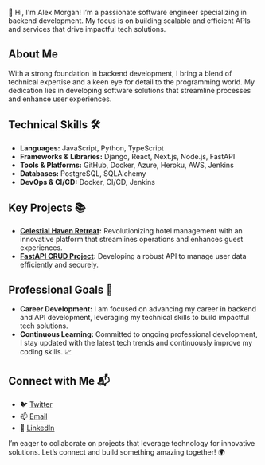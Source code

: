 👋 Hi, I'm Alex Morgan! I’m a passionate software engineer specializing in backend development. My focus is on building scalable and efficient APIs and services that drive impactful tech solutions.

## About Me
With a strong foundation in backend development, I bring a blend of technical expertise and a keen eye for detail to the programming world. My dedication lies in developing software solutions that streamline processes and enhance user experiences.

## Technical Skills 🛠️
- **Languages:** JavaScript, Python, TypeScript
- **Frameworks & Libraries:** Django, React, Next.js, Node.js, FastAPI
- **Tools & Platforms:** GitHub, Docker, Azure, Heroku, AWS, Jenkins
- **Databases:** PostgreSQL, SQLAlchemy
- **DevOps & CI/CD:** Docker, CI/CD, Jenkins

## Key Projects 📚
- **[Celestial Haven Retreat](https://github.com/justmogen/celestial-haven-retreat):** Revolutionizing hotel management with an innovative platform that streamlines operations and enhances guest experiences.
- **[FastAPI CRUD Project](https://github.com/justmogen/fastapi-crud-project):** Developing a robust API to manage user data efficiently and securely.

## Professional Goals 🚀
- **Career Development:** I am focused on advancing my career in backend and API development, leveraging my technical skills to build impactful tech solutions.
- **Continuous Learning:** Committed to ongoing professional development, I stay updated with the latest tech trends and continuously improve my coding skills. 📈

## Connect with Me 📬
- 🐦 [Twitter](https://twitter.com/justmogen)
- 📫 [Email](mailto:alexmorgan@example.com)
- 🔗 [LinkedIn](https://linkedin.com/in/justmogen)

I’m eager to collaborate on projects that leverage technology for innovative solutions. Let’s connect and build something amazing together! 🌍

